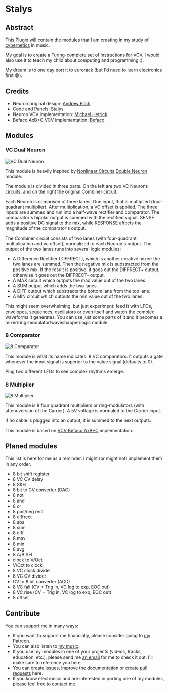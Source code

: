 # Stalys

## Abstract

This Plugin will contain the modules that I am creating in my study of [cybernetics](https://en.m.wikipedia.org/wiki/Cybernetics) in music.

My goal is to create a [Turing-complete](https://en.m.wikipedia.org/wiki/Turing_completeness) set of instructions for VCV. I would also use it to teach my child about computing and programming :).

My dream is to one day port it to eurorack (but I'd need to learn electronics first 😅).

## Credits

- Neuron original design: [Andrew Fitch](https://www.nonlinearcircuits.com/)
- Code and Panels: [Stalys](https://linktr.ee/stalysmusic)
- Neuron VCV implementation: [Michael Hetrick](https://mhetrick.com/)
- Befaco AxB+C VCV implementation: [Befaco](https://github.com/VCVRack/Befaco)

## Modules

### VC Dual Neuron

![VC Dual Neuron](/vcdualneuron.png)

This module is heavily inspired by [Nonlinear Circuits](https://www.nonlinearcircuits.com/) [Double Neuron](https://github.com/mhetrick/nonlinearcircuits) module.

The module is divided in three parts. On the left are two VC Neurons circuits, and on the right the original Combiner circuit.

Each Neuron is comprised of three lanes: One input, that is multiplied (four-quadrant multiplier). After multiplication, a VC offset is applied. The three inputs are summed and run into a half-wave rectifier and comparator. The comparator's bipolar output is summed with the rectified signal. SENSE adds a positive DC signal to the mix, while RESPONSE affects the magnitude of the comparator's output.

The Combiner circuit consists of two lanes (with four-quadrant multiplication and vc offset), normalized to each Neuron's output. The output of the two lanes runs into several logic modules:

- A Difference Rectifier (DIFFRECT), which is another creative mixer: the two lanes are summed. Then the negative mix is substracted from the positive mix. If the result is positive, it goes out the DIFFRECT+ output, otherwise it goes out the DIFFRECT- output.
- A MAX circuit which outputs the max value out of the two lanes.
- A SUM output which adds the two lanes.
- A DIFF output which substracts the bottom lane from the top lane.
- A MIN circuit which outputs the min value out of the two lanes.

This might seem overwhelming, but just experiment: feed it with LFOs, envelopes, sequences, oscillators or even itself and watch the complex waveforms it generates. You can use just some parts of it and it becomes a mixer/ring-modulator/waveshapper/logic module.

### 8 Comparator

![8 Comparator](/comparator.png)

This module is what its name indicates: 8 VC comparators: It outputs a gate whenever the input signal is superior to the value signal (defaults to 0).

Plug two different LFOs to see complex rhythms emerge.

### 8 Multiplier

![8 Multiplier](/multiplier.png)

This module is 8 four quadrant multipliers or ring-modulators (with attenuversion of the Carrier). A 5V voltage is normaled to the Carrier input.

If no cable is plugged into an output, it is summed to the next outputs.

This module is based on [VCV Befaco AxB+C](https://github.com/VCVRack/Befaco) implementation.

## Planed modules

This list is here for me as a reminder. I might (or might not) implement them in any order.

* 8 bit shift register
* 8 VC CV delay
* 8 S&H
* 8 bit to CV converter (DAC)
* 8 not
* 8 and
* 8 or
* 8 pos/neg rect
* 8 diffrect
* 8 abs
* 8 sum
* 8 diff
* 8 max
* 8 min
* 8 avg
* 8 A/B SEL
* clock to V/Oct
* V/Oct to clock
* 8 VC clock divider
* 8 VC CV divider
* CV to 8 bit converter (ACD)
* 8 VC fall (CV + Trig in, VC log to exp, EOC out)
* 8 VC rise (CV + Trig in, VC log to exp, EOC out)
* 8 offset

## Contribute

You can support me in many ways:

* If you want to support me financially, please consider going to [my Patreon](https://www.patreon.com/stalysmusic).
* You can also listen to [my music](https://linktr.ee/stalysmusic).
* If you use my modules in one of your projects (videos, tracks, education, etc.), please send me [an email](mailto:stalysmusic+vcv@gmail.com) for me to check it out. I'll make sure to reference you here.
* You can [create issues](https://github.com/denischevalier/StalysVCVPlugin/issues), improve the [documentation](https://github.com/denischevalier/StalysVCVPlugin/wiki) or create [pull requests](https://github.com/denischevalier/StalysVCVPlugin/pulls) here.
* If you know electronics and are interested in porting one of my modules, please feel free to [contact me](mailto:stalysmusic+vcv@gmail.com).
